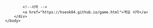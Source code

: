 <html>
    <head>
        <title>회원가입 폼</title>
    </head>
    <body>
        <!-- 첫 번째 영역 -->
        <div style="background-color:darkgreen"></div>

            <!--시작 -->
            <a href="https://hseok04.github.io/game.html">게임 시작</a>
        </div>
    </body>
</html>
